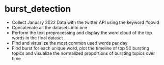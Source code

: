 # burst_detection

- Collect January 2022 Data with the twitter API using the keyword #covid
- Concatenate all the datasets into one
- Perform the text preprocessing and display the word cloud of the top words in the final dataset
- Find and visualize the most common used words per day
- Find burst for each unique word, plot the timeline of top 50 bursting topics and visualize the normalized proportions of bursting topics over time
